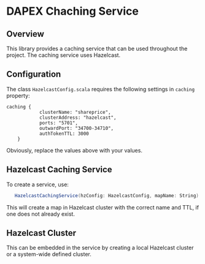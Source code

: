# DAPEX Chaching Service

## Overview
This library provides a caching service that can be used throughout the project. The caching service uses Hazelcast.

## Configuration
The class `HazelcastConfig.scala` requires the following settings in `caching` property:
```
caching {
            clusterName: "shareprice",
            clusterAddress: "hazelcast",
            ports: "5701",
            outwardPort: "34700-34710",
            authTokenTTL: 3000
    }
```
Obviously, replace the values above with your values.

## Hazelcast Caching Service
To create a service, use:
```scala
   HazelcastCachingService(hzConfig: HazelcastConfig, mapName: String): HazelcastMap[F]
```
This will create a map in Hazelcast cluster with the correct name and TTL, if one does not already exist.

## Hazelcast Cluster
This can be embedded in the service by creating a local Hazelcast cluster or a system-wide defined cluster.